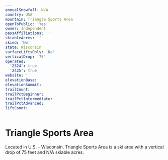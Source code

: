 ```yaml
---
annualSnowfall: N/A
country: USA
mountain: Triangle Sports Area
openToPublic: 'Yes'
owner: Independent
passAffiliations: ''
skiableAcres: ''
skied: 'No'
state: Wisconsin
surfaceLiftsOnly: 'No'
verticalDrop: '75'
operated:
  '2324': true
  '2425': true
website: ''
elevationBase:
elevationSummit:
trailCount:
trailPctBeginner:
trailPctIntermediate:
trailPctAdvanced:
liftCount:
---
```



# Triangle Sports Area

Located in U.S. - Wisconsin, Triangle Sports Area is a ski area with a vertical drop of 75 feet and N/A skiable acres.
